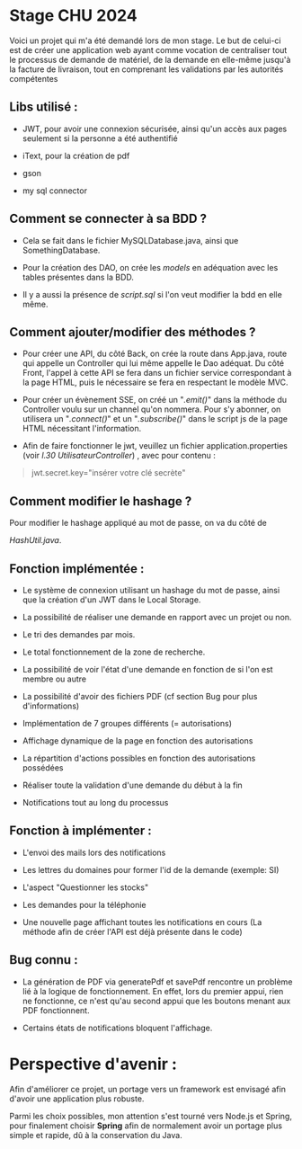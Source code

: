 
# Stage CHU 2024

  

  

Voici un projet qui m'a été demandé lors de mon stage. Le but de celui-ci est de créer une application web ayant comme vocation de centraliser tout le processus de demande de matériel, de la demande en elle-même jusqu'à la facture de livraison, tout en comprenant les validations par les autorités compétentes

  

  

  

## Libs utilisé :

  

  

- JWT, pour avoir une connexion sécurisée, ainsi qu'un accès aux pages seulement si la personne a été authentifié

  

  

- iText, pour la création de pdf

  

  

- gson

  

  

- my sql connector

  

  

  

## Comment se connecter à sa BDD ?

  

  

  

- Cela se fait dans le fichier MySQLDatabase.java, ainsi que SomethingDatabase.

  

  

- Pour la création des DAO, on crée les *models* en adéquation avec les tables présentes dans la BDD.

  

  

- Il y a aussi la présence de *script.sql* si l'on veut modifier la bdd en elle même.

  

  

  

## Comment ajouter/modifier des méthodes ?

  

  

  

- Pour créer une API, du côté Back, on crée la route dans App.java, route qui appelle un Controller qui lui même appelle le Dao adéquat. Du côté Front, l'appel à cette API se fera dans un fichier service correspondant à la page HTML, puis le nécessaire se fera en respectant le modèle MVC.

  

  

  

- Pour créer un évènement SSE, on créé un "*.emit()*" dans la méthode du Controller voulu sur un channel qu'on nommera. Pour s'y abonner, on utilisera un "*.connect()*" et un "*.subscribe()*" dans le script js de la page HTML nécessitant l'information.

  

  

  

- Afin de faire fonctionner le jwt, veuillez un fichier application.properties (voir *l.30 UtilisateurController*) , avec pour contenu :

  

  

>jwt.secret.key="insérer votre clé secrète"

  

  

  

## Comment modifier le hashage ?

  

  

  

Pour modifier le hashage appliqué au mot de passe, on va du côté de

  

  

*HashUtil.java*.

  

  

  

## Fonction implémentée :

  

  

- Le système de connexion utilisant un hashage du mot de passe, ainsi que la création d'un JWT dans le Local Storage.

  

  

- La possibilité de réaliser une demande en rapport avec un projet ou non.

  

  

- Le tri des demandes par mois.

  

  

- Le total fonctionnement de la zone de recherche.

  

  

- La possibilité de voir l'état d'une demande en fonction de si l'on est membre ou autre

  

  

- La possibilité d'avoir des fichiers PDF (cf section Bug pour plus d'informations)

  

  

- Implémentation de 7 groupes différents (= autorisations)

  

  

- Affichage dynamique de la page en fonction des autorisations

  

  

- La répartition d'actions possibles en fonction des autorisations possédées

  

  

- Réaliser toute la validation d'une demande du début à la fin

  

  

- Notifications tout au long du processus

  

  

  

## Fonction à implémenter :

  

  



  

  

- L'envoi des mails lors des notifications

  

- Les lettres du domaines pour former l'id de la demande (exemple: SI)

  



  

  

- L'aspect "Questionner les stocks"

  

  

- Les demandes pour la téléphonie

  

  

- Une nouvelle page affichant toutes les notifications en cours (La méthode afin de créer l'API est déjà présente dans le code)

  

  

  

## Bug connu :

  

  

- La génération de PDF via generatePdf et savePdf rencontre un problème lié à la logique de fonctionnement. En effet, lors du premier appui, rien ne fonctionne, ce n'est qu'au second appui que les boutons menant aux PDF fonctionnent.

  
  

- Certains états de notifications bloquent l'affichage.

  

  

# Perspective d'avenir :

  

  

  

Afin d'améliorer ce projet, un portage vers un framework est envisagé afin d'avoir une application plus robuste.

  

  

Parmi les choix possibles, mon attention s'est tourné vers Node.js et Spring, pour finalement choisir **Spring** afin de normalement avoir un portage plus simple et rapide, dû à la conservation du Java.

  

  

  

  

```
